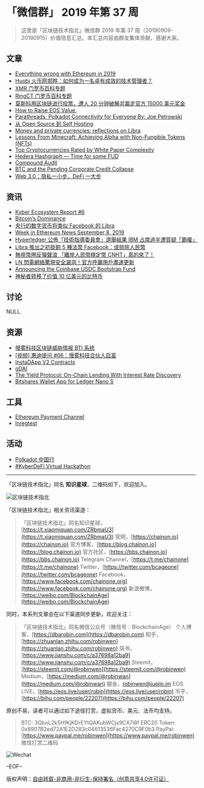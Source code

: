 # 「微信群」 2019 年第 37 周

> 这里是「区块链技术指北」微信群 2019 年第 37 周（20190909-20190915）价值信息汇总。本汇总内容由群友集体贡献，感谢大家。

## 文章

* [Everything wrong with Ethereum in 2019](https://bbs.chainon.io/d/4329)
* [Huobi ⽕币⽹郑晔：如何成为一名卓有成效的技术管理者？](https://bbs.chainon.io/d/4331)
* [XMR 门罗币百科专题](https://bbs.chainon.io/d/4339)
* [RingCT 门罗币百科专题](https://bbs.chainon.io/d/4340)
* [莫斯科用区块链进行投票，遭人 20 分钟破解并赢走官方 15000 美元奖金](https://bbs.chainon.io/d/4345)
* [How to Raise EOS Value.](https://bbs.chainon.io/d/4348)
* [Parathreads: Polkadot Connectivity for Everyone By: Joe Petrowski](https://bbs.chainon.io/d/4349)
* [从 Open Source 到 Self Hosting](https://bbs.chainon.io/d/4351)
* [Money and private currencies: reflections on Libra](https://bbs.chainon.io/d/4354)
* [Lessons From Minecraft: Achieving Alpha with Non-Fungible Tokens (NFTs)](https://bbs.chainon.io/d/4355)
* [Top Cryptocurrencies Rated by White Paper Complexity](https://bbs.chainon.io/d/4358)
* [Hedera Hashgraph — Time for some FUD](https://bbs.chainon.io/d/4359)
* [Compound Audit](https://bbs.chainon.io/d/4360)
* [BTC and the Pending Corporate Credit Collapse](https://bbs.chainon.io/d/4361)
* [Web 3.0：隐私一小步，DeFi 一大步](https://bbs.chainon.io/d/4363)

## 资讯

* [Kyber Ecosystem Report #6](https://bbs.chainon.io/d/4328)
* [Bitcoin’s Dominance](https://bbs.chainon.io/d/4330)
* [央行的数字货币将类似 Facebook 的 Libra](https://bbs.chainon.io/d/4332)
* [Week in Ethereum News September 8, 2019](https://bbs.chainon.io/d/4341)
* [Hyperledger 公佈「技術指導委員會」選舉結果   IBM 占席過半遭質疑「霸權」](https://bbs.chainon.io/d/4342)
* [Libra 推出之初掛鉤 5 種法幣 Facebook：或排除人民幣](https://bbs.chainon.io/d/4343)
* [無視幣圈反彈聲浪 「離岸人民幣穩定幣 CNHT」真的來了！](https://bbs.chainon.io/d/4344)
* [LN 閃電網絡驚現安全漏洞！官方呼籲用戶盡速更新](https://bbs.chainon.io/d/4350)
* [Announcing the Coinbase USDC Bootstrap Fund](https://bbs.chainon.io/d/4352)
* [神秘者转移了价值 10 亿美元的比特币](https://bbs.chainon.io/d/4353)

## 讨论

NULL.

## 资源

* [慢雾科技区块链威胁情报 BTI 系统](https://bbs.chainon.io/d/4333)
* [ [视频] 惠迪提问 #06：慢雾科技合伙人启富 ](https://bbs.chainon.io/d/4335)
* [InstaDApp V2 Contracts](https://bbs.chainon.io/d/4347)
* [gDAI](https://bbs.chainon.io/d/4356)
* [The Yield Protocol: On-Chain Lending With Interest Rate Discovery](https://bbs.chainon.io/d/4357)
* [Bitshares Wallet App for Ledger Nano S](https://bbs.chainon.io/d/4362)

## 工具

* [Ethereum Payment Channel](https://bbs.chainon.io/d/4336)
* [lnregtest](https://bbs.chainon.io/d/4346)

## 活动

* [Polkadot 中国行](https://bbs.chainon.io/d/4334)
* [#KyberDeFi Virtual Hackathon](https://bbs.chainon.io/d/4338)

***

「区块链技术指北」同名 **知识星球**，二维码如下，欢迎加入。

![区块链技术指北](https://cdn.dbarobin.com/3YzonTR.png)

「区块链技术指北」相关资讯渠道：

> 「区块链技术指北」同名知识星球，[https://t.xiaomiquan.com/ZRbmaU3](https://t.xiaomiquan.com/ZRbmaU3)
> 官网，[https://chainon.io](https://chainon.io)
> 官方博客，[https://blog.chainon.io](https://blog.chainon.io)
> 官方社区，[https://bbs.chainon.io](https://bbs.chainon.io)
> Telegram Channel，[https://t.me/chainone](https://t.me/chainone)
> Twitter，[https://twitter.com/bcageone](https://twitter.com/bcageone)
> Facebook，[https://www.facebook.com/chainone.org](https://www.facebook.com/chainone.org)
> 新浪微博，[https://weibo.com/BlockchainAge](https://weibo.com/BlockchainAge)

同时，本系列文章会在以下渠道同步更新，欢迎关注：

> 「区块链技术指北」同名微信公众号（微信号：BlockchainAge）
> 个人博客，[https://dbarobin.com](https://dbarobin.com)
> 知乎，[https://zhuanlan.zhihu.com/robinwen](https://zhuanlan.zhihu.com/robinwen)
> 简书，[https://www.jianshu.com/c/a37698a12ba9](https://www.jianshu.com/c/a37698a12ba9)
> Steemit，[https://steemit.com/@robinwen](https://steemit.com/@robinwen)
> Medium，[https://medium.com/@robinwan](https://medium.com/@robinwan)
> 掘金，[robinwen@juejin.im](https://juejin.im/user/5673ccae60b2260ee435f89a/posts)
> EOS LIVE，[https://eos.live/user/robin](https://eos.live/user/robin)
> 币乎，[https://bihu.com/people/22207](https://bihu.com/people/22207)

原创不易，读者可以通过如下途径打赏，虚拟货币、美元、法币均支持。

> BTC: 3QboL2k5HfKjKDrEYtQAKubWCjx9CX7i8f
> ERC20 Token: 0x8907B2ed72A1E2D283c04613536Fac4270C9F0b3
> PayPal: [https://www.paypal.me/robinwen](https://www.paypal.me/robinwen)
> 微信打赏二维码

![Wechat](https://cdn.dbarobin.com/SzoNl5b.jpg)

–EOF–

版权声明：[自由转载-非商用-非衍生-保持署名（创意共享4.0许可证）](http://creativecommons.org/licenses/by-nc-nd/4.0/deed.zh)